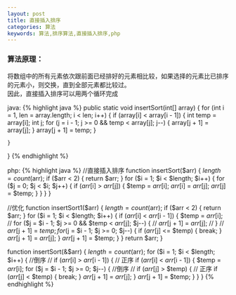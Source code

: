 ```yaml
---
layout: post
title: 直接插入排序
categories: 算法
keywords: 算法,排序算法,直接插入排序,php
---
```


### 算法原理：
将数组中的所有元素依次跟前面已经排好的元素相比较，如果选择的元素比已排序的元素小，则交换，直到全部元素都比较过。  
因此，直接插入排序可以用两个循环完成

java:
{% highlight java  %}
public static void insertSort(int[] array) {
    for (int i = 1, len = array.length; i < len; i++) {
        if (array[i] < array[i - 1]) {
            int temp = array[i];
            int j;
            for (j = i - 1; j >= 0 && temp < array[j]; j--) {
                array[j + 1] = array[j];
            }
            array[j + 1] = temp;
        }

    }
}
{% endhighlight %}

php:
{% highlight java  %}
//直接插入排序
function insertSort($arr) {
    $length = count($arr);
    if ($arr < 2) {
        return $arr;
    }
    for ($i = 1; $i < $length; $i++) {
        for ($j = 0; $j < $i; $j++) {
            if ($arr[$i] > $arr[$j]) {
                $temp = $arr[$i];
                $arr[$i] = $arr[$j];
                $arr[$j] = $temp;
            }
        }
    }
}

//优化
function insertSort1($arr) {
    $length = count($arr);
    if ($arr < 2) {
        return $arr;
    }
    for ($i = 1; $i < $length; $i++) {
        if ($arr[$i] < $arr[$i - 1]) {
            $temp = $arr[$i];
            // for ($j = $i - 1; $j >= 0 && $temp < $arr[$j]; $j--) {
            //     $arr[$j + 1] = $arr[$j];
            // }
            // $arr[$j + 1] = $temp;
            for ($j = $i - 1; $j >= 0; $j--) {
                if ($arr[$j] <= $temp) {
                    break;
                }
                $arr[$j + 1] = $arr[$j];
            }
            $arr[$j + 1] = $temp;
        }
    }
    return $arr;
}

function insertSort(&$arr) {
    $length = count($arr);
    for ($i = 1; $i < $length; $i++) {
        //倒序
        // if ($arr[$i] > $arr[$i - 1]) {
        // 正序
        if ($arr[$i] < $arr[$i - 1]) {
            $temp = $arr[$i];
            for ($j = $i - 1; $j >= 0; $j--) {
                //倒序
                // if ($arr[$j] > $temp) {
                // 正序
                if ($arr[$j] < $temp) {
                    break;
                }
                $arr[$j + 1] = $arr[$j];
            }
            $arr[$j + 1] = $temp;
        }
    }
}
{% endhighlight %}